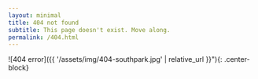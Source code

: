 ```yaml
---
layout: minimal
title: 404 not found
subtitle: This page doesn't exist. Move along.
permalink: /404.html
---
```


![404 error]({{ '/assets/img/404-southpark.jpg' | relative_url }}"){: .center-block}
